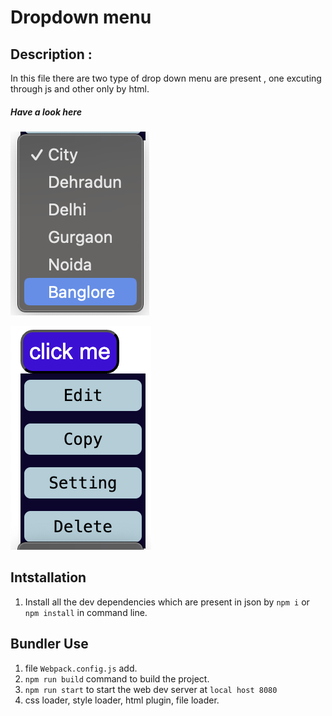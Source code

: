 # Dropdown menu

## Description :

In this file there are two type of drop down menu are present , one excuting through js and other only by html.

##### Have a look here

![HTML Dropdown](img/html.png)

![Js Dropdown](img/js.png)

## Intstallation

1.  Install all the dev dependencies which are present in json by `npm i` or `npm install` in command line.

## Bundler Use

1. file `Webpack.config.js` add.
2. `npm run build` command to build the project.
3. `npm run start` to start the web dev server at `local host 8080`
4. css loader, style loader, html plugin, file loader.
